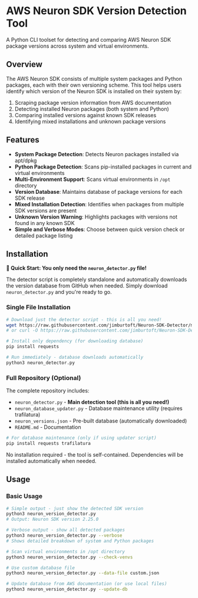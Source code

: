 # AWS Neuron SDK Version Detection Tool

A Python CLI toolset for detecting and comparing AWS Neuron SDK package versions across system and virtual environments.

## Overview

The AWS Neuron SDK consists of multiple system packages and Python packages, each with their own versioning scheme. This tool helps users identify which version of the Neuron SDK is installed on their system by:

1. Scraping package version information from AWS documentation
2. Detecting installed Neuron packages (both system and Python)
3. Comparing installed versions against known SDK releases
4. Identifying mixed installations and unknown package versions

## Features

- **System Package Detection**: Detects Neuron packages installed via apt/dpkg
- **Python Package Detection**: Scans pip-installed packages in current and virtual environments
- **Multi-Environment Support**: Scans virtual environments in `/opt` directory
- **Version Database**: Maintains database of package versions for each SDK release
- **Mixed Installation Detection**: Identifies when packages from multiple SDK versions are present
- **Unknown Version Warning**: Highlights packages with versions not found in any known SDK
- **Simple and Verbose Modes**: Choose between quick version check or detailed package listing

## Installation

**🚀 Quick Start: You only need the `neuron_detector.py` file!**

The detector script is completely standalone and automatically downloads the version database from GitHub when needed. Simply download `neuron_detector.py` and you're ready to go.

### Single File Installation
```bash
# Download just the detector script - this is all you need!
wget https://raw.githubusercontent.com/jimburtoft/Neuron-SDK-Detector/main/neuron_detector.py
# or curl -O https://raw.githubusercontent.com/jimburtoft/Neuron-SDK-Detector/main/neuron_detector.py

# Install only dependency (for downloading database)
pip install requests

# Run immediately - database downloads automatically
python3 neuron_detector.py
```

### Full Repository (Optional)
The complete repository includes:
- `neuron_detector.py` - **Main detection tool (this is all you need!)**
- `neuron_database_updater.py` - Database maintenance utility (requires trafilatura)
- `neuron_versions.json` - Pre-built database (automatically downloaded)
- `README.md` - Documentation

```bash
# For database maintenance (only if using updater script)
pip install requests trafilatura
```

No installation required - the tool is self-contained. Dependencies will be installed automatically when needed.

## Usage

### Basic Usage

```bash
# Simple output - just show the detected SDK version
python3 neuron_version_detector.py
# Output: Neuron SDK version 2.25.0

# Verbose output - show all detected packages
python3 neuron_version_detector.py --verbose
# Shows detailed breakdown of system and Python packages

# Scan virtual environments in /opt directory
python3 neuron_version_detector.py --check-venvs

# Use custom database file
python3 neuron_version_detector.py --data-file custom.json

# Update database from AWS documentation (or use local files)
python3 neuron_version_detector.py --update-db
